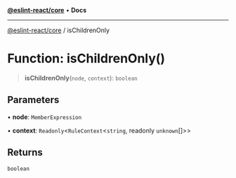 [**@eslint-react/core**](../README.md) • **Docs**

***

[@eslint-react/core](../README.md) / isChildrenOnly

# Function: isChildrenOnly()

> **isChildrenOnly**(`node`, `context`): `boolean`

## Parameters

• **node**: `MemberExpression`

• **context**: `Readonly`\<`RuleContext`\<`string`, readonly `unknown`[]\>\>

## Returns

`boolean`

